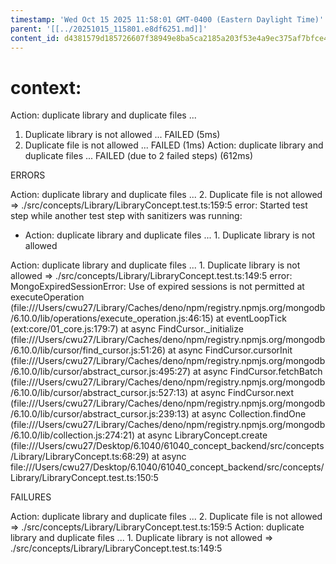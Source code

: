 ```yaml
---
timestamp: 'Wed Oct 15 2025 11:58:01 GMT-0400 (Eastern Daylight Time)'
parent: '[[../20251015_115801.e8df6251.md]]'
content_id: d4381579d185726607f38949e8ba5ca2185a203f53e4a9ec375af7bfce4262a2
---
```


# context:

Action: duplicate library and duplicate files ...

1. Duplicate library is not allowed ... FAILED (5ms)
2. Duplicate file is not allowed ... FAILED (1ms)
   Action: duplicate library and duplicate files ... FAILED (due to 2 failed steps) (612ms)

ERRORS

Action: duplicate library and duplicate files ... 2. Duplicate file is not allowed => ./src/concepts/Library/LibraryConcept.test.ts:159:5
error: Started test step while another test step with sanitizers was running:

* Action: duplicate library and duplicate files ... 1. Duplicate library is not allowed

Action: duplicate library and duplicate files ... 1. Duplicate library is not allowed => ./src/concepts/Library/LibraryConcept.test.ts:149:5
error: MongoExpiredSessionError: Use of expired sessions is not permitted
at executeOperation (file:///Users/cwu27/Library/Caches/deno/npm/registry.npmjs.org/mongodb/6.10.0/lib/operations/execute\_operation.js:46:15)
at eventLoopTick (ext:core/01\_core.js:179:7)
at async FindCursor.\_initialize (file:///Users/cwu27/Library/Caches/deno/npm/registry.npmjs.org/mongodb/6.10.0/lib/cursor/find\_cursor.js:51:26)
at async FindCursor.cursorInit (file:///Users/cwu27/Library/Caches/deno/npm/registry.npmjs.org/mongodb/6.10.0/lib/cursor/abstract\_cursor.js:495:27)
at async FindCursor.fetchBatch (file:///Users/cwu27/Library/Caches/deno/npm/registry.npmjs.org/mongodb/6.10.0/lib/cursor/abstract\_cursor.js:527:13)
at async FindCursor.next (file:///Users/cwu27/Library/Caches/deno/npm/registry.npmjs.org/mongodb/6.10.0/lib/cursor/abstract\_cursor.js:239:13)
at async Collection.findOne (file:///Users/cwu27/Library/Caches/deno/npm/registry.npmjs.org/mongodb/6.10.0/lib/collection.js:274:21)
at async LibraryConcept.create (file:///Users/cwu27/Desktop/6.1040/61040\_concept\_backend/src/concepts/Library/LibraryConcept.ts:68:29)
at async file:///Users/cwu27/Desktop/6.1040/61040\_concept\_backend/src/concepts/Library/LibraryConcept.test.ts:150:5

FAILURES

Action: duplicate library and duplicate files ... 2. Duplicate file is not allowed => ./src/concepts/Library/LibraryConcept.test.ts:159:5
Action: duplicate library and duplicate files ... 1. Duplicate library is not allowed => ./src/concepts/Library/LibraryConcept.test.ts:149:5
